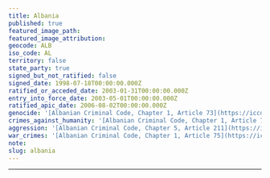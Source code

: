 ```yaml
---
title: Albania
published: true
featured_image_path:
featured_image_attribution:
geocode: ALB
iso_code: AL
territory: false
state_party: true
signed_but_not_ratified: false
signed_date: 1998-07-18T00:00:00.000Z
ratified_or_acceded_date: 2003-01-31T00:00:00.000Z
entry_into_force_date: 2003-05-01T00:00:00.000Z
ratified_apic_date: 2006-08-02T00:00:00.000Z
genocide: '[Albanian Criminal Code, Chapter 1, Article 73](https://iccdb.hrlc.net/data/doc/215/keyword/46/)'
crimes_against_humanity: '[Albanian Criminal Code, Chapter 1, Article 74](https://iccdb.hrlc.net/data/doc/215/keyword/13/)'
aggression: '[Albanian Criminal Code, Chapter 5, Article 211](https://iccdb.hrlc.net/data/doc/215/keyword/1/)'
war_crimes: '[Albanian Criminal Code, Chapter 1, Article 75](https://iccdb.hrlc.net/data/doc/215/keyword/145/)'
note:
slug: albania
---
```



---
